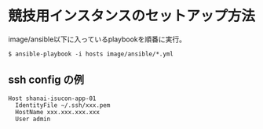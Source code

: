 # 競技用インスタンスのセットアップ方法

image/ansible以下に入っているplaybookを順番に実行。

```
$ ansible-playbook -i hosts image/ansible/*.yml
```

## ssh config の例

```
Host shanai-isucon-app-01
  IdentityFile ~/.ssh/xxx.pem
  HostName xxx.xxx.xxx.xxx
  User admin
```
